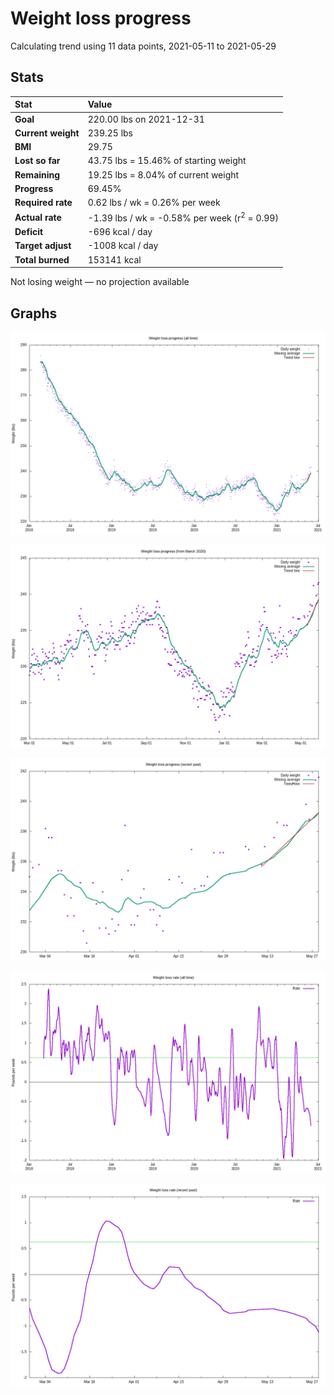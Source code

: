 # Weight loss progress

Calculating trend using 11 data points, 2021-05-11 to 2021-05-29

## Stats

Stat|Value
:-|:-
**Goal**|220.00 lbs on 2021-12-31
**Current weight**|239.25 lbs
**BMI**|29.75
**Lost so far**|43.75 lbs = 15.46% of starting weight
**Remaining**|19.25 lbs =  8.04% of current  weight
**Progress**|69.45%
**Required rate**|0.62 lbs / wk = 0.26% per week
**Actual rate**|-1.39 lbs / wk = -0.58% per week  (r<sup>2</sup> = 0.99)
**Deficit**|-696 kcal / day
**Target adjust**|-1008 kcal / day
**Total burned**|153141 kcal

Not losing weight &mdash; no projection available

## Graphs

![](weight-graph-alltime.png)

![](weight-graph-covid.png)

![](weight-graph-recent.png)

![](rate-graph-alltime.png)

![](rate-graph-recent.png)
